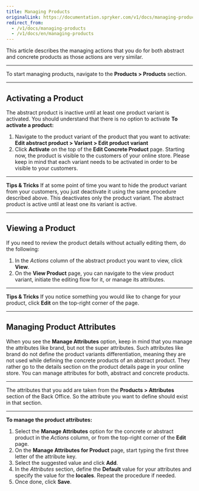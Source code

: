 ```yaml
---
title: Managing Products
originalLink: https://documentation.spryker.com/v1/docs/managing-products
redirect_from:
  - /v1/docs/managing-products
  - /v1/docs/en/managing-products
---
```


This article describes the managing actions that you do for both abstract and concrete products as those actions are very similar.
***
To start managing products, navigate to the **Products > Products** section.
*** 
## Activating a Product
The abstract product is inactive until at least one product variant is activated. You should understand that there is no option to activate
**To activate a product:**
1. Navigate to the product variant of the product that you want to activate:
    **Edit abstract product > Variant > Edit product variant**
2.  Click **Activate** on the top of the **Edit Concrete Product** page.
Starting now, the product is visible to the customers of your online store. 
Please keep in mind that each variant needs to be activated in order to be visible to your customers.
***
**Tips & Tricks**
If at some point of time you want to hide the product variant from your customers, you just deactivate it using the same procedure described above. This deactivates only the product variant. The abstract product is active until at least one its variant is active.
***
## Viewing a Product
If you need to review the product details without actually editing them, do the following:
1. In the _Actions_ column of the abstract product you want to view, click **View**.
2. On the **View Product** page, you can navigate to the view product variant, initiate the editing flow for it, or manage its attributes. 
***
**Tips & Tricks**
If you notice something you would like to change for your product, click **Edit** on the top-right corner of the page. 
***

## Managing Product Attributes
When you see the **Manage Attributes** option, keep in mind that you manage the attributes like brand, but not the super attributes. Such attributes like brand do not define the product variants differentiation, meaning they are not used while defining the concrete products of an abstract product. They rather go to the details section on the product details page in your online store. You can manage attributes for both, abstract and concrete products.
***
The attributes that you add are taken from the **Products > Attributes** section of the Back Office. So the attribute you want to define should exist in that section.
***
**To manage the product attributes:**
1. Select the **Manage Attributes** option for the concrete or abstract product in the _Actions_ column, or from the top-right corner of the **Edit** page.
2. On the **Manage Attributes for Product** page, start typing the first three letter of the attribute key.
3. Select the suggested value and click **Add**.
4. In the _Attributes_ section, define the **Default** value for your attributes and specify the value for the **locales**. 
    Repeat the procedure if needed.
5. Once done, click **Save**.
